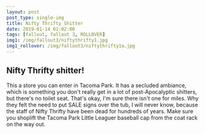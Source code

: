 ```yaml
---
layout: post
post_type: single-img
title: Nifty Thrifty Shitter
date: 2019-01-14 01:02:00
tags: [fallout, fallout 3, ROLLOVER]
img1: /img/fallout3/niftythrifty1.jpg
img1_rollover: /img/fallout3/niftythrifty1a.jpg
---
```

## Nifty Thrifty shitter!

This a store you can enter in Tacoma Park. It has a secluded ambiance, which is something you don't really get in a lot of post-Apocalyptic shitters, but there's no toilet seat. That's okay, I'm sure there isn't one for miles. Why they felt the need to put SALE signs over the tub, I will never know, because the staff of Nifty Thrifty have been dead for hundreds of years. Make sure you shoplift the Tacoma Park Little Leaguer baseball cap from the coat rack on the way out.
